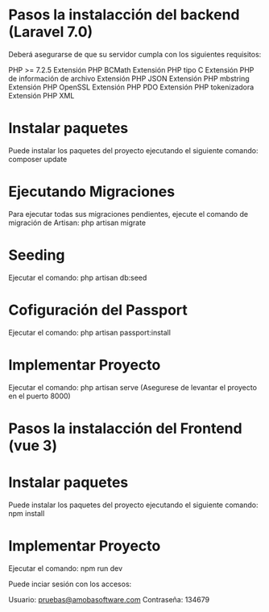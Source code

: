 # Pasos la instalacción del backend (Laravel 7.0)

Deberá asegurarse de que su servidor cumpla con los siguientes requisitos:

PHP >= 7.2.5
Extensión PHP BCMath
Extensión PHP tipo C
Extensión PHP de información de archivo
Extensión PHP JSON
Extensión PHP mbstring
Extensión PHP OpenSSL
Extensión PHP PDO
Extensión PHP tokenizadora
Extensión PHP XML

# Instalar paquetes

Puede instalar los paquetes del proyecto ejecutando el siguiente comando:
composer update

# Ejecutando Migraciones
Para ejecutar todas sus migraciones pendientes, ejecute el comando de migración de Artisan:
php artisan migrate

# Seeding

Ejecutar el comando: php artisan db:seed

# Cofiguración del Passport 

Ejecutar el comando: php artisan passport:install

# Implementar Proyecto

Ejecutar el comando: php artisan serve (Asegurese de levantar el proyecto en el puerto 8000)


# Pasos la instalacción del Frontend (vue 3)

# Instalar paquetes

Puede instalar los paquetes del proyecto ejecutando el siguiente comando:
npm install 

# Implementar Proyecto 

Ejecutar el comando: npm run dev

Puede inciar sesión con los accesos:

Usuario: pruebas@amobasoftware.com
Contraseña: 134679
